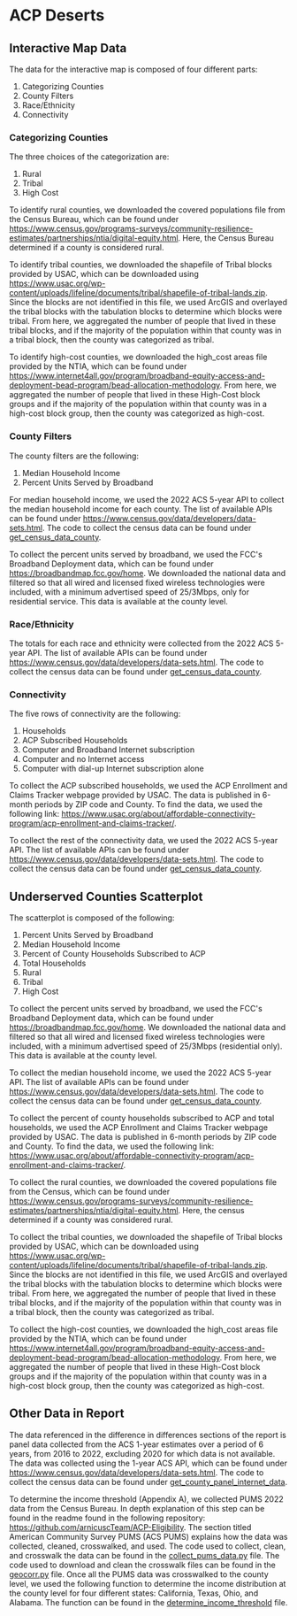 # ACP Deserts

## Interactive Map Data

The data for the interactive map is composed of four different parts:

1. Categorizing Counties
2. County Filters
3. Race/Ethnicity
4. Connectivity

### Categorizing Counties
The three choices of the categorization are:

1. Rural
2. Tribal
3. High Cost

To identify rural counties, we downloaded the covered populations file from the Census Bureau, which can be found under 
https://www.census.gov/programs-surveys/community-resilience-estimates/partnerships/ntia/digital-equity.html. Here, 
the Census Bureau determined if a county is considered rural.

To identify tribal counties, we downloaded the shapefile of Tribal blocks provided by USAC, which can be downloaded
using https://www.usac.org/wp-content/uploads/lifeline/documents/tribal/shapefile-of-tribal-lands.zip. Since the blocks
are not identified in this file, we used ArcGIS and overlayed the tribal blocks with the tabulation blocks to determine
which blocks were tribal. From here, we aggregated the number of people that lived in these tribal blocks, and if the
majority of the population within that county was in a tribal block, then the county was categorized as tribal.

To identify high-cost counties, we downloaded the high_cost areas file provided by the NTIA, which can be found under 
https://www.internet4all.gov/program/broadband-equity-access-and-deployment-bead-program/bead-allocation-methodology.
From here, we aggregated the number of people that lived in these High-Cost block groups and if the majority of the 
population within that county was in a high-cost block group, then the county was categorized as high-cost.

### County Filters
The county filters are the following:

1. Median Household Income
2. Percent Units Served by Broadband

For median household income, we used the 2022 ACS 5-year API to collect the median household income for each
county. The list of available APIs can be found under https://www.census.gov/data/developers/data-sets.html. The code
to collect the census data can be found under [get_census_data_county](Code/collect_census_data.py).

To collect the percent units served by broadband, we used the FCC's Broadband Deployment data, which can be found under
https://broadbandmap.fcc.gov/home. We downloaded the national data and filtered so that all wired and licensed fixed
wireless technologies were included, with a minimum advertised speed of 25/3Mbps, only for residential service. This data
is available at the county level.

### Race/Ethnicity
The totals for each race and ethnicity were collected from the 2022 ACS 5-year API. The list of available APIs can be
found under https://www.census.gov/data/developers/data-sets.html. The code to collect the census data can be found
under [get_census_data_county](Code/collect_census_data.py).

### Connectivity
The five rows of connectivity are the following:

1. Households
2. ACP Subscribed Households
3. Computer and Broadband Internet subscription
4. Computer and no Internet access
5. Computer with dial-up Internet subscription alone

To collect the ACP subscribed households, we used the ACP Enrollment and Claims Tracker webpage provided by USAC. The
data is published in 6-month periods by ZIP code and County. To find the data, we used the following link:
https://www.usac.org/about/affordable-connectivity-program/acp-enrollment-and-claims-tracker/. 

To collect the rest of the connectivity data, we used the 2022 ACS 5-year API. The list of available APIs can be found
under https://www.census.gov/data/developers/data-sets.html. The code to collect the census data can be found under
[get_census_data_county](Code/collect_census_data.py).


## Underserved Counties Scatterplot

The scatterplot is composed of the following:

1. Percent Units Served by Broadband
2. Median Household Income
3. Percent of County Households Subscribed to ACP
4. Total Households
5. Rural
6. Tribal
7. High Cost

To collect the percent units served by broadband, we used the FCC's Broadband Deployment data, which can be found under
https://broadbandmap.fcc.gov/home. We downloaded the national data and filtered so that all wired and licensed fixed
wireless technologies were included, with a minimum advertised speed of 25/3Mbps (residential only). This data
is available at the county level.

To collect the median household income, we used the 2022 ACS 5-year API. The list  of available APIs can be found under 
https://www.census.gov/data/developers/data-sets.html. The code to collect the census data can be found under 
[get_census_data_county](Code/collect_census_data.py).

To collect the percent of county households subscribed to ACP and total households, we used the ACP Enrollment and Claims
Tracker webpage provided by USAC. The data is published in 6-month periods by ZIP code and County. To find the data, we
used the following link: https://www.usac.org/about/affordable-connectivity-program/acp-enrollment-and-claims-tracker/.

To collect the rural counties, we downloaded the covered populations file from the Census, which can be found under
https://www.census.gov/programs-surveys/community-resilience-estimates/partnerships/ntia/digital-equity.html. Here,
the census determined if a county was considered rural.

To collect the tribal counties, we downloaded the shapefile of Tribal blocks provided by USAC, which can be downloaded
using https://www.usac.org/wp-content/uploads/lifeline/documents/tribal/shapefile-of-tribal-lands.zip. Since the blocks
are not identified in this file, we used ArcGIS and overlayed the tribal blocks with the tabulation blocks to determine
which blocks were tribal. From here, we aggregated the number of people that lived in these tribal blocks, and if the
majority of the population within that county was in a tribal block, then the county was categorized as tribal.

To collect the high-cost counties, we downloaded the high_cost areas file provided by the NTIA, which can be found under
https://www.internet4all.gov/program/broadband-equity-access-and-deployment-bead-program/bead-allocation-methodology.
From here, we aggregated the number of people that lived in these High-Cost block groups and if the majority of the
population within that county was in a high-cost block group, then the county was categorized as high-cost.


## Other Data in Report

The data referenced in the difference in differences sections of the report is panel data collected from the ACS 1-year estimates over a 
period of 6 years, from 2016 to 2022, excluding 2020 for which data is not available. The data was collected using the 1-year ACS API, which can be 
found under https://www.census.gov/data/developers/data-sets.html. The code to collect the census data can be found 
under [get_county_panel_internet_data](Code/collect_census_data.py).

To determine the income threshold (Appendix A), we collected PUMS 2022 data from the Census Bureau. In depth explanation
of this step can be found in the readme found in the following repository: 
https://github.com/arnicuscTeam/ACP-Eligibility. The section titled American Community Survey PUMS (ACS PUMS) explains
how the data was collected, cleaned, crosswalked, and used. The code used to collect, clean, and crosswalk the data can
be found in the [collect_pums_data.py](Code/collect_pums_data.py) file. The code used to download and clean the
crosswalk files can be found in the [geocorr.py](Code/geocorr.py) file.
Once all the PUMS data was crosswalked to the county level, we used the following function to determine the income
distribution at the county level for four different states: California, Texas, Ohio, and Alabama. The function can be
found in the [determine_income_threshold](Code/collect_census_data.py) file.
